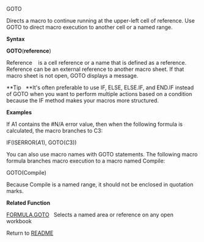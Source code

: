 GOTO

Directs a macro to continue running at the upper-left cell of reference.
Use GOTO to direct macro execution to another cell or a named range.

**Syntax**

**GOTO**(**reference**)

Reference    is a cell reference or a name that is defined as a
reference. Reference can be an external reference to another macro
sheet. If that macro sheet is not open, GOTO displays a message.

**Tip   **It's often preferable to use IF, ELSE, ELSE.IF, and END.IF
instead of GOTO when you want to perform multiple actions based on a
condition because the IF method makes your macros more structured.

**Examples**

If A1 contains the \#N/A error value, then when the following formula is
calculated, the macro branches to C3:

IF(ISERROR($A$1), GOTO($C$3))

You can also use macro names with GOTO statements. The following macro
formula branches macro execution to a macro named Compile:

GOTO(Compile)

Because Compile is a named range, it should not be enclosed in quotation
marks.

**Related Function**

[FORMULA.GOTO](FORMULA.GOTO.md)   Selects a named area or reference on any open workbook



Return to [README](README.md)

